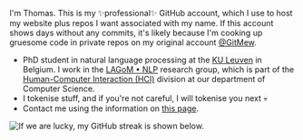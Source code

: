 I'm Thomas. This is my ✨professional✨ GitHub account, which I use to host my website plus repos I want associated with my name. If this account shows days without any commits, it's likely because I'm cooking up gruesome code in private repos on my original account [@GitMew](https://github.com/GitMew/).

- PhD student in natural language processing at the [KU Leuven](https://github.com/kuleuven) in Belgium. I work in the [LAGoM • NLP](https://www.lagom.cs.kuleuven.be/) research group, which is part of the [Human-Computer Interaction (HCI)](https://hci.cs.kuleuven.be/) division at our department of Computer Science.
- I tokenise stuff, and if you're not careful, I will tokenise you next 💀
- Contact me using the information on [this page](https://www.kuleuven.be/wieiswie/nl/person/00131706).



![If we are lucky, my GitHub streak is shown below.](https://github-readme-streak-stats-eight.vercel.app/?user=bauwenst&theme=dark&hide_border=true)

<!---
bauwenst/bauwenst is a ✨ special ✨ repository because its `README.md` (this file) appears on your GitHub profile.
You can click the Preview link to take a look at your changes.
--->

